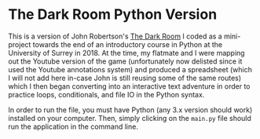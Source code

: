 # The Dark Room Python Version
This is a version of John Robertson's [The Dark Room](https://www.thejohnrobertson.com/thedarkroom/) I coded as a mini-project towards the end of an introductory course in Python at the University of Surrey in 2018. 
At the time, my flatmate and I were mapping out the Youtube version of the game (unfortunately now delisted since it used the Youtube annotations system) and produced a spreadsheet (which I will not add here in-case John is still reusing some of the same routes) which I then began converting into an interactive text adventure in order to practice loops, conditionals, and file IO in the Python syntax. 

In order to run the file, you must have Python (any 3.x version should work) installed on your computer. Then, simply clicking on the ``main.py`` file should run the application in the command line.
